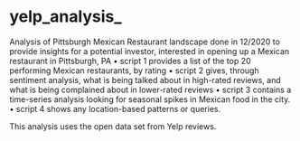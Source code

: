 # yelp_analysis_

Analysis of Pittsburgh Mexican Restaurant landscape done in 12/2020 to provide insights for a potential investor, interested in opening up a Mexican restaurant in Pittsburgh, PA
•	script 1 provides a list of the top 20 performing Mexican restaurants, by rating
•	script 2 gives, through sentiment analysis, what is being talked about in high-rated reviews, and what is being complained about in lower-rated reviews
•	script 3 contains a time-series analysis looking for seasonal spikes in Mexican food in the city.
•	script 4 shows any location-based patterns or queries.

This analysis uses the open data set from Yelp reviews. 